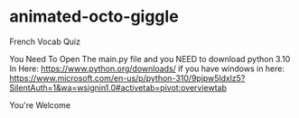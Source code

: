 # animated-octo-giggle
French Vocab Quiz

You Need To Open The main.py file
and you NEED to download python 3.10
In Here: https://www.python.org/downloads/
if you have windows in here: https://www.microsoft.com/en-us/p/python-310/9pjpw5ldxlz5?SilentAuth=1&wa=wsignin1.0#activetab=pivot:overviewtab

You're Welcome
